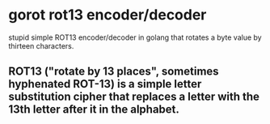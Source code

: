 # gorot rot13 encoder/decoder

stupid simple ROT13 encoder/decoder in golang that rotates a byte value by thirteen characters.

## ROT13 ("rotate by 13 places", sometimes hyphenated ROT-13) is a simple letter substitution cipher that replaces a letter with the 13th letter after it in the alphabet. 
